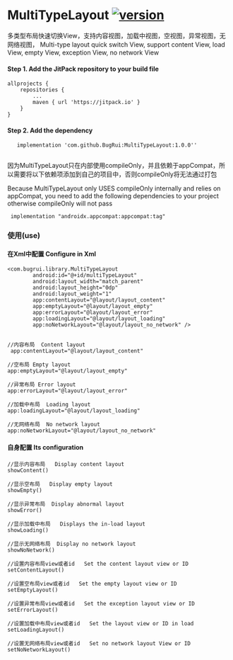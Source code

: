 
# MultiTypeLayout [![version](https://jitpack.io/v/BugRui/MultiTypeLayout.svg)](https://jitpack.io/#BugRui/MultiTypeLayout/1.0.0)

多类型布局快速切换View，支持内容视图，加载中视图，空视图，异常视图，无网络视图，
Multi-type layout quick switch View, support content View, load View, empty View, exception View, no network View

#### Step 1. Add the JitPack repository to your build file
```
allprojects {
	repositories {
		...
		maven { url 'https://jitpack.io' }
	}
}

```
####  Step 2. Add the dependency
```
   implementation 'com.github.BugRui:MultiTypeLayout:1.0.0''
 
```
因为MultiTypeLayout只在内部使用compileOnly，并且依赖于appCompat，所以需要将以下依赖项添加到自己的项目中，否则compileOnly将无法通过打包

Because MultiTypeLayout only USES compileOnly internally and relies on appCompat, you need to add the following dependencies to your project otherwise compileOnly will not pass

```
 implementation "androidx.appcompat:appcompat:tag"
```

### 使用(use)

#### 在Xml中配置 Configure in Xml
```
<com.bugrui.library.MultiTypeLayout
        android:id="@+id/multiTypeLayout"
        android:layout_width="match_parent"
        android:layout_height="0dp"
        android:layout_weight="1"
        app:contentLayout="@layout/layout_content"
        app:emptyLayout="@layout/layout_empty"
        app:errorLayout="@layout/layout_error"
        app:loadingLayout="@layout/layout_loading"
        app:noNetworkLayout="@layout/layout_no_network" />
	
	
//内容布局  Content layout
 app:contentLayout="@layout/layout_content"
 
//空布局 Empty layout
app:emptyLayout="@layout/layout_empty"

//异常布局 Error layout
app:errorLayout="@layout/layout_error"

//加载中布局  Loading layout
app:loadingLayout="@layout/layout_loading"

//无网络布局  No network layout
app:noNetworkLayout="@layout/layout_no_network"

```

#### 自身配置 Its configuration

```
//显示内容布局   Display content layout
showContent()

//显示空布局   Display empty layout
showEmpty()

//显示异常布局  Display abnormal layout
showError()

//显示加载中布局   Displays the in-load layout
showLoading()

//显示无网络布局  Display no network layout
showNoNetwork()

//设置内容布局view或者id   Set the content layout view or ID
setContentLayout()

//设置空布局view或者id   Set the empty layout view or ID
setEmptyLayout()

//设置异常布局view或者id   Set the exception layout view or ID
setErrorLayout()

//设置加载中布局view或者id   Set the layout view or ID in load
setLoadingLayout()

//设置无网络布局view或者id   Set no network layout View or ID
setNoNetworkLayout()



```
